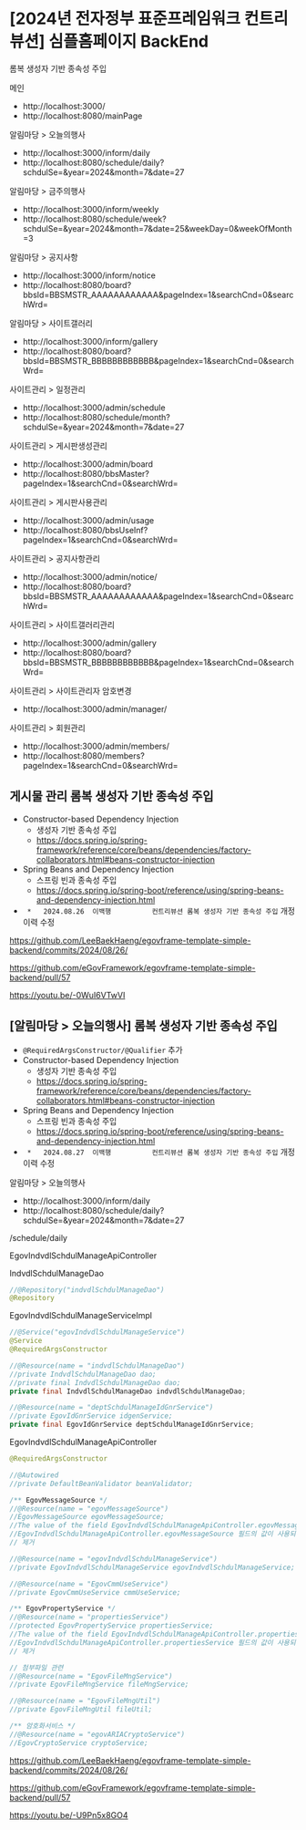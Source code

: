 # [2024년 전자정부 표준프레임워크 컨트리뷰션] 심플홈페이지 BackEnd

롬복 생성자 기반 종속성 주입

메인
- http://localhost:3000/
- http://localhost:8080/mainPage

알림마당 > 오늘의행사
- http://localhost:3000/inform/daily
- http://localhost:8080/schedule/daily?schdulSe=&year=2024&month=7&date=27

알림마당 > 금주의행사
- http://localhost:3000/inform/weekly
- http://localhost:8080/schedule/week?schdulSe=&year=2024&month=7&date=25&weekDay=0&weekOfMonth=3

알림마당 > 공지사항
- http://localhost:3000/inform/notice
- http://localhost:8080/board?bbsId=BBSMSTR_AAAAAAAAAAAA&pageIndex=1&searchCnd=0&searchWrd=

알림마당 > 사이트갤러리
- http://localhost:3000/inform/gallery
- http://localhost:8080/board?bbsId=BBSMSTR_BBBBBBBBBBBB&pageIndex=1&searchCnd=0&searchWrd=

사이트관리 > 일정관리
- http://localhost:3000/admin/schedule
- http://localhost:8080/schedule/month?schdulSe=&year=2024&month=7&date=27

사이트관리 > 게시판생성관리
- http://localhost:3000/admin/board
- http://localhost:8080/bbsMaster?pageIndex=1&searchCnd=0&searchWrd=

사이트관리 > 게시판사용관리
- http://localhost:3000/admin/usage
- http://localhost:8080/bbsUseInf?pageIndex=1&searchCnd=0&searchWrd=

사이트관리 > 공지사항관리
- http://localhost:3000/admin/notice/
- http://localhost:8080/board?bbsId=BBSMSTR_AAAAAAAAAAAA&pageIndex=1&searchCnd=0&searchWrd=

사이트관리 > 사이트갤러리관리
- http://localhost:3000/admin/gallery
- http://localhost:8080/board?bbsId=BBSMSTR_BBBBBBBBBBBB&pageIndex=1&searchCnd=0&searchWrd=

사이트관리 > 사이트관리자 암호변경
- http://localhost:3000/admin/manager/

사이트관리 > 회원관리
- http://localhost:3000/admin/members/
- http://localhost:8080/members?pageIndex=1&searchCnd=0&searchWrd=

## 게시물 관리 롬복 생성자 기반 종속성 주입
- Constructor-based Dependency Injection
  - 생성자 기반 종속성 주입
  - https://docs.spring.io/spring-framework/reference/core/beans/dependencies/factory-collaborators.html#beans-constructor-injection
- Spring Beans and Dependency Injection
  - 스프링 빈과 종속성 주입
  - https://docs.spring.io/spring-boot/reference/using/spring-beans-and-dependency-injection.html
- ` *   2024.08.26  이백행          컨트리뷰션 롬복 생성자 기반 종속성 주입` 개정이력 수정

https://github.com/LeeBaekHaeng/egovframe-template-simple-backend/commits/2024/08/26/

https://github.com/eGovFramework/egovframe-template-simple-backend/pull/57

https://youtu.be/-0WuI6VTwVI

## [알림마당 > 오늘의행사] 롬복 생성자 기반 종속성 주입

- `@RequiredArgsConstructor/@Qualifier` 추가
- Constructor-based Dependency Injection
  - 생성자 기반 종속성 주입
  - https://docs.spring.io/spring-framework/reference/core/beans/dependencies/factory-collaborators.html#beans-constructor-injection
- Spring Beans and Dependency Injection
  - 스프링 빈과 종속성 주입
  - https://docs.spring.io/spring-boot/reference/using/spring-beans-and-dependency-injection.html
- ` *   2024.08.27  이백행          컨트리뷰션 롬복 생성자 기반 종속성 주입` 개정이력 수정

알림마당 > 오늘의행사
- http://localhost:3000/inform/daily
- http://localhost:8080/schedule/daily?schdulSe=&year=2024&month=7&date=27

/schedule/daily

EgovIndvdlSchdulManageApiController

IndvdlSchdulManageDao
```java
//@Repository("indvdlSchdulManageDao")
@Repository
```

EgovIndvdlSchdulManageServiceImpl
```java
//@Service("egovIndvdlSchdulManageService")
@Service
@RequiredArgsConstructor

//@Resource(name = "indvdlSchdulManageDao")
//private IndvdlSchdulManageDao dao;
//private final IndvdlSchdulManageDao dao;
private final IndvdlSchdulManageDao indvdlSchdulManageDao;

//@Resource(name = "deptSchdulManageIdGnrService")
//private EgovIdGnrService idgenService;
private final EgovIdGnrService deptSchdulManageIdGnrService;
```

EgovIndvdlSchdulManageApiController
```java
@RequiredArgsConstructor

//@Autowired
//private DefaultBeanValidator beanValidator;

/** EgovMessageSource */
//@Resource(name = "egovMessageSource")
//EgovMessageSource egovMessageSource;
//The value of the field EgovIndvdlSchdulManageApiController.egovMessageSource is not used
//EgovIndvdlSchdulManageApiController.egovMessageSource 필드의 값이 사용되지 않습니다.
// 제거

//@Resource(name = "egovIndvdlSchdulManageService")
//private EgovIndvdlSchdulManageService egovIndvdlSchdulManageService;

//@Resource(name = "EgovCmmUseService")
//private EgovCmmUseService cmmUseService;

/** EgovPropertyService */
//@Resource(name = "propertiesService")
//protected EgovPropertyService propertiesService;
//The value of the field EgovIndvdlSchdulManageApiController.propertiesService is not used
//EgovIndvdlSchdulManageApiController.propertiesService 필드의 값이 사용되지 않습니다.
// 제거

// 첨부파일 관련
//@Resource(name = "EgovFileMngService")
//private EgovFileMngService fileMngService;

//@Resource(name = "EgovFileMngUtil")
//private EgovFileMngUtil fileUtil;

/** 암호화서비스 */
//@Resource(name = "egovARIACryptoService")
//EgovCryptoService cryptoService;
```

https://github.com/LeeBaekHaeng/egovframe-template-simple-backend/commits/2024/08/26/

https://github.com/eGovFramework/egovframe-template-simple-backend/pull/57

https://youtu.be/-U9Pn5x8GO4
